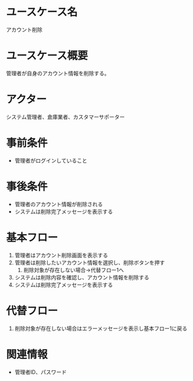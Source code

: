 # ユースケース名
アカウント削除

# ユースケース概要
管理者が自身のアカウント情報を削除する。

# アクター
システム管理者、倉庫業者、カスタマーサポーター

# 事前条件
- 管理者がログインしていること

# 事後条件
- 管理者のアカウント情報が削除される
- システムは削除完了メッセージを表示する

# 基本フロー
1. 管理者はアカウント削除画面を表示する
2. 管理者は削除したいアカウント情報を選択し、削除ボタンを押す
    1. 削除対象が存在しない場合→代替フロー1へ
3. システムは削除内容を確認し、アカウント情報を削除する
4. システムは削除完了メッセージを表示する

# 代替フロー
1. 削除対象が存在しない場合はエラーメッセージを表示し基本フロー1に戻る

# 関連情報
- 管理者ID、パスワード
